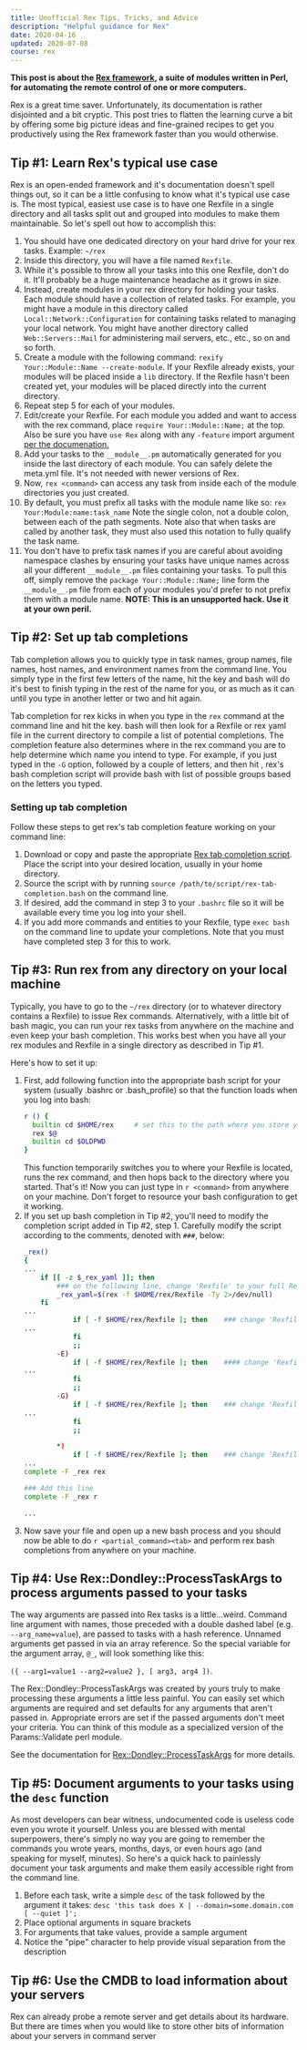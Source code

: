 ```yaml
---
title: Unofficial Rex Tips, Tricks, and Advice
description: "Helpful guidance for Rex"
date: 2020-04-16
updated: 2020-07-08
course: rex
---
```

**This post is about the [Rex framework](https://www.rexify.org), a suite of
modules written in Perl, for automating the remote control of one or more computers.**

Rex is a great time saver. Unfortunately, its documentation is rather
disjointed and a bit cryptic. This post tries to flatten the learning curve a
bit by offering some big picture ideas and fine-grained recipes to get you
productively using the Rex framework faster than you would otherwise.
<!-- more -->

## Tip #1: Learn Rex's typical use case
Rex is an open-ended framework and it's documentation doesn't spell things out,
so it can be a little confusing to know what it's typical use case is. The most
typical, easiest use case is to have one Rexfile in a single directory and all
tasks split out and grouped into modules to make them maintainable. So let's
spell out how to accomplish this:

1. You should have one dedicated directory on your hard drive for your rex tasks. Example: `~/rex`
2. Inside this directory, you will have a file named `Rexfile`.
3. While it's possible to throw all your tasks into this one Rexfile, don't do
   it. It'll probably be a huge maintenance headache as it grows in size.
4. Instead, create modules in your rex directory for holding your tasks. Each
   module should have a collection of related tasks. For example, you might have
   a module in this directory called `Local::Network::Configuration` for
   containing tasks related to managing your local network. You might have another
   directory called `Web::Servers::Mail` for administering mail servers, etc.,
   etc., so on and so forth.
5. Create a module with the following command: `rexify Your::Module::Name
   --create-module`. If your Rexfile already exists, your modules will be placed
   inside a `lib` directory. If the Rexfile hasn't been created yet, your
   modules will be placed directly into the current directory.
6. Repeat step 5 for each of your modules.
7. Edit/create your Rexfile. For each module you added and want to access with
   the rex command, place `require Your::Module::Name;` at the top. Also be sure
   you have `use Rex` along with any `-feature` import argument [per the
   documenation.](https://www.rexify.org/docs/guides/feature_flags.html)
8. Add your tasks to the `__module__.pm` automatically generated for you inside
   the last directory of each module. You can safely delete the meta.yml file.
   It's not needed with newer versions of Rex.
9. Now, `rex <command>` can access any task from inside each of the module
   directories you just created.
10. By default, you must prefix all tasks with the module name like so: `rex
    Your:Module:name:task_name` Note the single colon, not a double colon, between
    each of the path segments. Note also that when tasks are called by another
    task, they must also used this notation to fully qualify the task name.
11. You don't have to prefix task names if you are careful
    about avoiding namespace clashes by ensuring your tasks have unique names
    across all your different `__module__.pm` files containing your tasks. To
    pull this off, simply remove the `package Your::Module::Name;` line form the
    `__module__.pm` file from each of your modules you'd prefer to not prefix
    them with a module name. **NOTE: This is an unsupported hack. Use it at your
    own peril.**

## Tip #2: Set up tab completions

Tab completion allows you to quickly type in task names, group names, file
names, host names, and environment names from the command line. You simply type
in the first few letters of the name, hit the <TAB> key and bash will do it's
best to finish typing in the rest of the name for you, or as much as it can
until you type in another letter or two and hit <TAB> again.

Tab completion for rex kicks in when you type in the `rex` command at the
command line and hit the <TAB> key. bash will then look for a Rexfile or rex
yaml file in the current directory to compile a list of potential completions.
The completion feature also determines where in the rex command you are to help
determine which name you intend to type. For example, if you just typed in the
`-G` option, followed by a couple of letters, and then hit <TAB>, rex's bash
completion script will provide bash with list of possible groups based on the
letters you typed.

### Setting up tab completion

Follow these steps to get rex's tab completion feature working on your command line:

1. Download or copy and paste the appropriate [Rex tab completion
   script](https://metacpan.org/release/Rex/source/share). Place the script into
   your desired location, usually in your home directory.
2. Source the script with by running `source
   /path/to/script/rex-tab-completion.bash` on the command line.
3. If desired, add the command in step 3 to your `.bashrc` file so it will be
   available every time you log into your shell.
4. If you add more commands and entities to your Rexfile, type `exec bash` on
   the command line to update your completions. Note that you must have
   completed step 3 for this to work.

## Tip #3: Run rex from any directory on your local machine
Typically, you have to go to the `~/rex` directory (or to whatever directory
contains a Rexfile) to issue Rex commands. Alternatively, with a little bit of
bash magic, you can run your rex tasks from anywhere on the machine and even
keep your bash completion. This works best when you have all your rex modules
and Rexfile in a single directory as described in Tip #1.

Here's how to set it up:

1. First, add following function into the appropriate bash script for your system (usually .bashrc or .bash_profile) so that the function loads when you log into bash:
    ```bash
    r () {
      builtin cd $HOME/rex     # set this to the path where you store your Rexfile
      rex $@
      builtin cd $OLDPWD
    }
    ```
    This function temporarily switches you to where your Rexfile is located, runs the rex command, and then hops back to the directory where you started. That's it! Now you can just type in `r <command>` from anywhere on your machine. Don't forget to resource your bash configuration to get it working.
1. If you set up bash completion in Tip #2, you'll need to modify the completion script added in Tip #2, step 1. Carefully modify the script according to the comments, denoted with `###`, below:
    ```bash
    _rex()
    {
    ...
        if [[ -z $_rex_yaml ]]; then
            ### on the following line, change 'Rexfile' to your full Rexfile path
            _rex_yaml=$(rex -f $HOME/rex/Rexfile -Ty 2>/dev/null)
        fi
    ...
                if [ -f $HOME/rex/Rexfile ]; then    ### change 'Rexfile' to your full Rexfile path
    ...
                fi
                ;;
            -E)
                if [ -f $HOME/rex/Rexfile ]; then    #### change 'Rexfile' to your full Rexfile path
    ...
                fi
                ;;
            -G)
                if [ -f $HOME/rex/Rexfile ]; then    ### change 'Rexfile' to your full Rexfile path
    ...
                fi
                ;;

            *)
                if [ -f $HOME/rex/Rexfile ]; then    ### change 'Rexfile' to your full Rexfile path
    ...
    complete -F _rex rex

    ### Add this line
    complete -F _rex r

    ...
    ```
1. Now save your file and open up a new bash process and you should now be able to do `r <partial_command><tab>` and perform rex bash completions from anywhere on your machine.

## Tip #4: Use Rex::Dondley::ProcessTaskArgs to process arguments passed to your tasks

The way arguments are passed into Rex tasks is a little...weird. Command line
argument with names, those preceded with a double dashed label (e.g.
`--arg_name=value`), are passed to tasks with a hash reference. Unnamed
arguments get passed in via an array reference. So the special variable for the
argument array, `@_`, will look something like this:

`({ --arg1=value1 --arg2=value2 }, [ arg3, arg4 ])`.

The Rex::Dondley::ProcessTaskArgs was created by yours truly to make processing these arguments a little less painful. You can easily set which arguments are required and set defaults for any arguments that aren't passed in. Appropriate errors are set if the passed arguments don't meet your criteria. You can think of this module as a specialized version of the Params::Validate perl module.

See the documentation for
[Rex::Dondley::ProcessTaskArgs](https://metacpan.org/pod/Rex::Dondley::ProcessTaskArgs)
for more details.

## Tip #5: Document arguments to your tasks using the `desc` function

As most developers can bear witness, undocumented code is useless code even
you wrote it yourself. Unless you are blessed with mental superpowers, there's
simply no way you are going to remember the commands you wrote years, months,
days, or even hours ago (and speaking for myself, minutes). So here's a quick
hack to painlessly document your task arguments and make them easily accessible
right from the command line.

1. Before each task, write a simple `desc` of the task followed by the argument it takes:
`desc 'this task does X | --domain=some.domain.com [ --quiet ]';`
2. Place optional arguments in square brackets
3. For arguments that take values, provide a sample argument
4. Notice the "pipe" character to help provide visual separation from the description

## Tip #6: Use the CMDB to load information about your servers

Rex can already probe a remote server and get details about its hardware. But
there are times when you would like to store other bits of information about
your servers in command server
